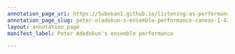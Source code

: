 ```yaml
---
annotation_page_uri: https://Subokan1.github.io/listening-as-performance-sensing-talkingdrum/annotations/peter-oladokun-s-ensemble-performance-canvas-1-43.json
annotation_page_slug: peter-oladokun-s-ensemble-performance-canvas-1-43
layout: annotation_page
manifest_label: Peter Adedokun's ensemble performance

---
```

